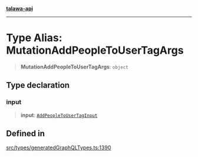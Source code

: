 [**talawa-api**](../../../README.md)

***

# Type Alias: MutationAddPeopleToUserTagArgs

> **MutationAddPeopleToUserTagArgs**: `object`

## Type declaration

### input

> **input**: [`AddPeopleToUserTagInput`](AddPeopleToUserTagInput.md)

## Defined in

[src/types/generatedGraphQLTypes.ts:1390](https://github.com/Suyash878/talawa-api/blob/f376d03c37e9acd046e7cc983947432c95f74442/src/types/generatedGraphQLTypes.ts#L1390)
